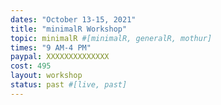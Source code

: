 ```yaml
---
dates: "October 13-15, 2021"
title: "minimalR Workshop"
topic: minimalR #[minimalR, generalR, mothur]
times: "9 AM-4 PM"
paypal: XXXXXXXXXXXXXX
cost: 495
layout: workshop
status: past #[live, past]
---
```


